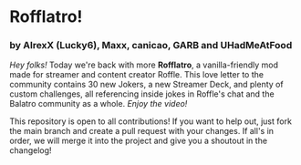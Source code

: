# Rofflatro!
### by AlrexX (Lucky6), Maxx, canicao, GARB and UHadMeAtFood

*Hey folks!* Today we're back with more **Rofflatro**, a vanilla-friendly mod made for streamer and content creator Roffle. This love letter to the community contains 30 new Jokers, a new Streamer Deck, and plenty of custom challenges, all referencing inside jokes in Roffle's chat and the Balatro community as a whole. *Enjoy the video!*

This repository is open to all contributions! If you want to help out, just fork the main branch and create a pull request with your changes. If all's in order, we will merge it into the project and give you a shoutout in the changelog!

